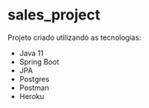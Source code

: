 # sales_project

 Projeto criado utilizando as tecnologias:
- Java 11
- Spring Boot
- JPA
- Postgres
- Postman
- Heroku

